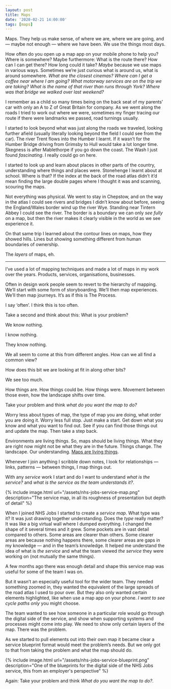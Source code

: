 ```yaml
---
layout: post
title: Maps
date: '2020-02-21 14:00:00'
tags: [maps]
---
```

Maps. They help us make sense, of where we are, where we are going, and — maybe not enough — where we have been. We use the things most days.

How often do you open up a map app on your mobile phone to help you? Where is somewhere? Maybe furthermore: What is the route there? How can I can get there? How long could it take? _Maybe_ because we use maps in various ways. Sometimes we’re just curious what is around us, what is around somewhere. _What are the closest cinemas?_ _Where can I get a coffee near where I am going?_ _What motorway services are on the trip we are taking?_ _What is the name of that river than runs through York?_ _Where was that bridge we walked over last weekend?_

I remember as a child so many times being on the back seat of my parents’ car with only an A to Z of Great Britain for company. As we went along the roads I tried to work out where we were, sometimes my finger tracing our route if there were landmarks we passed, road turnings usually.

I started to look beyond what was just along the roads we traveled, looking further afield (usually literally looking beyond the field I could see from the car). The river Trent flows into the Humber I learnt. If it wasn’t for the Humber Bridge driving from Grimsby to Hull would take a lot longer time. Skegness is after Mablethorpe if you go down the coast. The Wash I just found _fascinating_. I really could go on here.

I started to look up and learn about places in other parts of the country, understanding where things and places were. Stonehenge I learnt about at school. Where is that? If the index at the back of the road atlas didn’t it’d mean finding the large double pages where I thought it was and scanning, scouring the maps.

Not everything was physical. We went to stay in Chepstow, and on the way in the atlas I could see rivers and bridges I didn’t know about before, seeing the England/Wales border wind up the river Wye. Standing near Tintern Abbey I could see the river. The border is a boundary we can only _see fully_ on a map, but then the river makes it clearly visible in the world as we see experience it.

On that same trip I learned about the contour lines on maps, how they showed hills. Lines but showing something different from human boundaries of ownership.

The _layers_ of maps, eh.

---

I’ve used a lot of mapping techniques and made a lot of maps in my work over the years. Products, services, organisations, businesses.

Often in design work people seem to revert to the hierarchy of mapping. We’ll start with some form of storyboarding. We’ll then map experiences. We’ll then map journeys. It’s as if this is The Process.

I say ‘often’. I think this is too often.

Take a second and think about this: What is your problem?

We know nothing.

I know nothing.

They know nothing.

We all seem to come at this from different angles. How can we all find a common view?

How does this bit we are looking at fit in along other bits?

We see too much.

How things are. How things could be. How things were. Movement between those even, how the landscape shifts over time.

Take your problem and think _what do you want the map to do?_

Worry less about types of map, the type of map you are doing, what order you are doing it. Worry less full stop. Just make a start. Get down what you know and what you want to find out. See if you can find those things out and update the map. Then take a step back.

Environments are living things. So, maps should be living things. What they are right now might not be what they are in the future. Things change. The landscape. Our understanding. [Maps are living things](/the-map-is-a-living-thing).

Whenever I join anything I scribble down notes, I look for relationships — links, patterns — between things, I map things out.

With any _service_ work I start and do I want to understand _what is the service?_ and _what is the service as the team understands it?_.

{% include image.html url="/assets/nhs-jobs-service-map.png" description="The service map, in all its roughness of presentation but depth of detail" %}

When I joined NHS Jobs I started to create a _service map_. What type was it? It was just drawing together understanding. Does the _type_ really matter? It was like a big virtual wall where I dumped everything. I changed the shape of it several times and it grew. Some pockets are in vast detail compared to others. Some areas are clearer than others. Some clearer areas are because nothing happens there, some clearer areas are gaps in my knowledge — and in the team’s knowledge. It helped me understand the idea of what is _the service_ and what the team viewed _the service_ they were working on (not mutually the same things).

A few months ago there was enough detail and shape this service map was useful for some of the team I was on.

But it wasn’t an especially useful tool for the wider team. They needed something zoomed in, they wanted the equivalent of the large spreads of the road atlas I used to pour over. But they also only wanted certain elements highlighted, like when use a map app on your phone. _I want to see cycle paths only_ you might choose.

The team wanted to see how someone in a particular role would go through the digital side of the service, and show when supporting systems and processes might come into play. We need to show only certain layers of the map. There was the problem.

As we started to pull elements out into their own map it became clear a service blueprint format would meet the problem’s needs. But we only got to that from taking the problem and what the map should do.

{% include image.html url="/assets/nhs-jobs-service-blueprint.png" description="One of the blueprints for the digital side of the NHS Jobs service, this from an employer's perspective" %}

Again: Take your problem and think _What do you want the map to do?_.
